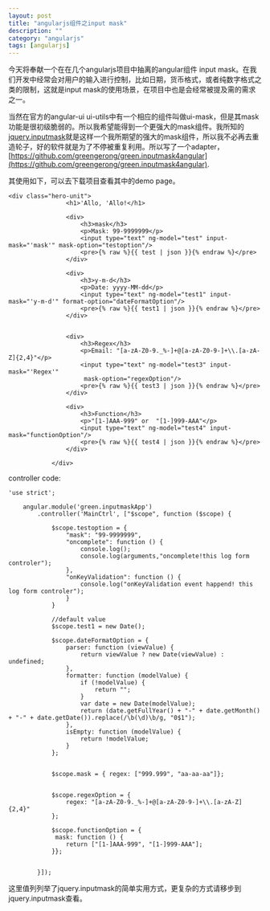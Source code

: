 ```yaml
---
layout: post
title: "angularjs组件之input mask"
description: ""
category: "angularjs"
tags: [angularjs]
---
```

今天将奉献一个在在几个angularjs项目中抽离的angular组件 input mask。在我们开发中经常会对用户的输入进行控制，比如日期，货币格式，或者纯数字格式之类的限制，这就是input mask的使用场景，在项目中也是会经常被提及需的需求之一。

当然在官方的angular-ui ui-utils中有一个相应的组件叫做ui-mask，但是其mask功能是很初级脆弱的。所以我希望能得到一个更强大的mask组件。我所知的[jquery.inputmask](https://github.com/RobinHerbots/jquery.inputmask)就是这样一个我所期望的强大的mask组件，所以我不必再去重造轮子，好的软件就是为了不停被重复利用。所以写了一个adapter，[https://github.com/greengerong/green.inputmask4angular](https://github.com/greengerong/green.inputmask4angular).

其使用如下，可以去下载项目查看其中的demo page。

	
	<div class="hero-unit">
                    <h1>'Allo, 'Allo!</h1>

                    <div>
                        <h3>mask</h3>
                        <p>Mask: 99-9999999</p>
                        <input type="text" ng-model="test" input-mask="'mask'" mask-option="testoption"/>
                        <pre>{% raw %}{{ test | json }}{% endraw %}</pre>
                    </div>

                    <div>
                        <h3>y-m-d</h3>
                        <p>Date: yyyy-MM-dd</p>
                        <input type="text" ng-model="test1" input-mask="'y-m-d'" format-option="dateFormatOption"/>
                        <pre>{% raw %}{{ test1 | json }}{% endraw %}</pre>
                    </div>


                    <div>
                        <h3>Regex</h3>
                        <p>Email: "[a-zA-Z0-9._%-]+@[a-zA-Z0-9-]+\\.[a-zA-Z]{2,4}"</p>
                        <input type="text" ng-model="test3" input-mask="'Regex'"
                         mask-option="regexOption"/>
                        <pre>{% raw %}{{ test3 | json }}{% endraw %}</pre>
                    </div>

                    <div>
                        <h3>Function</h3>
                        <p>"[1-]AAA-999" or  "[1-]999-AAA"</p>
                        <input type="text" ng-model="test4" input-mask="functionOption"/>
                        <pre>{% raw %}{{ test4 | json }}{% endraw %}</pre>
                    </div>

                </div>
                
                
 controller code:
 
 
 	'use strict';

        angular.module('green.inputmaskApp')
            .controller('MainCtrl', ["$scope", function ($scope) {

                $scope.testoption = {
                    "mask": "99-9999999",
                    "oncomplete": function () {
                        console.log();
                        console.log(arguments,"oncomplete!this log form controler");
                    },
                    "onKeyValidation": function () {
                        console.log("onKeyValidation event happend! this log form controler");
                    }
                }

                //default value
                $scope.test1 = new Date();

                $scope.dateFormatOption = {
                    parser: function (viewValue) {
                        return viewValue ? new Date(viewValue) : undefined;
                    },
                    formatter: function (modelValue) {
                        if (!modelValue) {
                            return "";
                        }
                        var date = new Date(modelValue);
                        return (date.getFullYear() + "-" + date.getMonth() + "-" + date.getDate()).replace(/\b(\d)\b/g, "0$1");
                    },
                    isEmpty: function (modelValue) {
                        return !modelValue;
                    }
                };


                $scope.mask = { regex: ["999.999", "aa-aa-aa"]};


                $scope.regexOption = {
                    regex: "[a-zA-Z0-9._%-]+@[a-zA-Z0-9-]+\\.[a-zA-Z]{2,4}"
                };

                $scope.functionOption = {
                 mask: function () { 
                    return ["[1-]AAA-999", "[1-]999-AAA"]; 
                }};


            }]);
            

这里值列列举了jquery.inputmask的简单实用方式，更复杂的方式请移步到jquery.inputmask查看。

